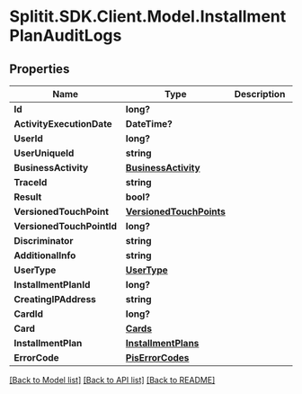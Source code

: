 # Splitit.SDK.Client.Model.InstallmentPlanAuditLogs
## Properties

Name | Type | Description | Notes
------------ | ------------- | ------------- | -------------
**Id** | **long?** |  | 
**ActivityExecutionDate** | **DateTime?** |  | 
**UserId** | **long?** |  | [optional] 
**UserUniqueId** | **string** |  | [optional] 
**BusinessActivity** | [**BusinessActivity**](BusinessActivity.md) |  | 
**TraceId** | **string** |  | [optional] 
**Result** | **bool?** |  | 
**VersionedTouchPoint** | [**VersionedTouchPoints**](VersionedTouchPoints.md) |  | [optional] 
**VersionedTouchPointId** | **long?** |  | [optional] 
**Discriminator** | **string** |  | [optional] 
**AdditionalInfo** | **string** |  | [optional] 
**UserType** | [**UserType**](UserType.md) |  | [optional] 
**InstallmentPlanId** | **long?** |  | [optional] 
**CreatingIPAddress** | **string** |  | [optional] 
**CardId** | **long?** |  | [optional] 
**Card** | [**Cards**](Cards.md) |  | [optional] 
**InstallmentPlan** | [**InstallmentPlans**](InstallmentPlans.md) |  | [optional] 
**ErrorCode** | [**PisErrorCodes**](PisErrorCodes.md) |  | [optional] 

[[Back to Model list]](../README.md#documentation-for-models) [[Back to API list]](../README.md#documentation-for-api-endpoints) [[Back to README]](../README.md)

